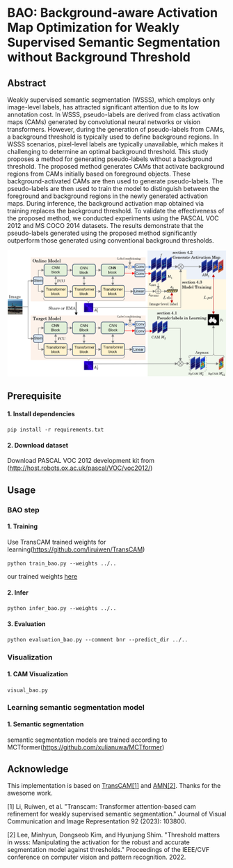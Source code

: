 # BAO: Background-aware Activation Map Optimization for Weakly Supervised Semantic Segmentation without Background Threshold

## Abstract
Weakly supervised semantic segmentation (WSSS), which employs only image-level labels, has attracted significant attention due to its low annotation cost. In WSSS, pseudo-labels are derived from class activation maps (CAMs) generated by convolutional neural networks or vision transformers. However, during the generation of pseudo-labels from CAMs, a background threshold is typically used to define background regions. In WSSS scenarios, pixel-level labels are typically unavailable, which makes it challenging to determine an optimal background threshold. This study proposes a method for generating pseudo-labels without a background threshold. The proposed method generates CAMs that activate background regions from CAMs initially based on foreground objects. These background-activated CAMs are then used to generate pseudo-labels. The pseudo-labels are then used to train the model to distinguish between the foreground and background regions in the newly generated activation maps. During inference, the background activation map obtained via training replaces the background threshold. To validate the effectiveness of the proposed method, we conducted experiments using the PASCAL VOC 2012 and MS COCO 2014 datasets. The results demonstrate that the pseudo-labels generated using the proposed method significantly outperform those generated using conventional background thresholds.

<img src="example_bao.png" width="800">

## Prerequisite

#### 1. Install dependencies
```pip install -r requirements.txt```

#### 2. Download dataset
Download PASCAL VOC 2012 development kit from (http://host.robots.ox.ac.uk/pascal/VOC/voc2012/)

## Usage

### BAO step

#### 1. Training
Use TransCAM trained weights for learning(https://github.com/liruiwen/TransCAM)

```python train_bao.py --weights ../..```

our trained weights [here](https://drive.google.com/drive/u/0/folders/1QegDgV-AagnpJHBjlPQZvgnHQgmm120F)

#### 2. Infer
```python infer_bao.py --weights ../..```

#### 3. Evaluation
```python evaluation_bao.py --comment bnr --predict_dir ../..```

### Visualization

#### 1. CAM Visualization
```visual_bao.py```

### Learning semantic segmentation model

#### 1. Semantic segmentation
semantic segmentation models are trained according to MCTformer(https://github.com/xulianuwa/MCTformer)

## Acknowledge 
This implementation is based on [TransCAM[1]](https://github.com/liruiwen/TransCAM) and [AMN[2]](https://github.com/gaviotas/AMN). Thanks for the awesome work.

[1] Li, Ruiwen, et al. "Transcam: Transformer attention-based cam refinement for weakly supervised semantic segmentation." Journal of Visual Communication and Image Representation 92 (2023): 103800.

[2] Lee, Minhyun, Dongseob Kim, and Hyunjung Shim. "Threshold matters in wsss: Manipulating the activation for the robust and accurate segmentation model against thresholds." Proceedings of the IEEE/CVF conference on computer vision and pattern recognition. 2022.


